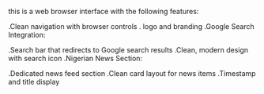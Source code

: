 this is a web  browser interface with the following features:

.Clean navigation with browser controls
. logo and branding
.Google Search Integration:

.Search bar that redirects to Google search results
.Clean, modern design with search icon
.Nigerian News Section:

.Dedicated news feed section
.Clean card layout for news items
.Timestamp and title display
